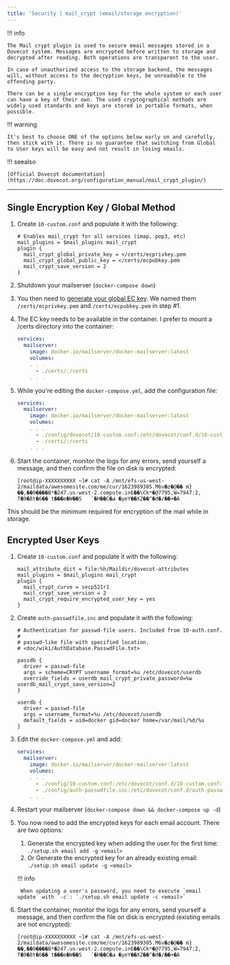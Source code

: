 ```yaml
---
title: 'Security | mail_crypt (email/storage encryption)'
---
```


!!! info
 
    The Mail crypt plugin is used to secure email messages stored in a Dovecot system. Messages are encrypted before written to storage and decrypted after reading. Both operations are transparent to the user.

    In case of unauthorized access to the storage backend, the messages will, without access to the decryption keys, be unreadable to the offending party.

    There can be a single encryption key for the whole system or each user can have a key of their own. The used cryptographical methods are widely used standards and keys are stored in portable formats, when possible.


!!! warning
 
    It's best to choose ONE of the options below early on and carefully, then stick with it. There is no guarantee that switching from Global to User keys will be easy and not result in losing emails.


!!! seealso

    [Official Dovecot documentation](https://doc.dovecot.org/configuration_manual/mail_crypt_plugin/)

---

## Single Encryption Key / Global Method

1. Create `10-custom.conf` and populate it with the following:

    ```
    # Enables mail_crypt for all services (imap, pop3, etc)
    mail_plugins = $mail_plugins mail_crypt
    plugin {
      mail_crypt_global_private_key = </certs/ecprivkey.pem
      mail_crypt_global_public_key = </certs/ecpubkey.pem
      mail_crypt_save_version = 2
    }
    ```

2. Shutdown your mailserver (`docker-compose down`)

3. You then need to [generate your global EC key](https://doc.dovecot.org/configuration_manual/mail_crypt_plugin/#ec-key). We named them `/certs/ecprivkey.pem` and `/certs/ecpubkey.pem` in step #1.

4. The EC key needs to be available in the container. I prefer to mount a /certs directory into the container: 
    ```yaml
    services:
      mailserver:
        image: docker.io/mailserver/docker-mailserver:latest
        volumes:
        . . .
          - ./certs/:/certs
        . . .
    ```

5. While you're editing the `docker-compose.yml`, add the configuration file:
    ```yaml
    services:
      mailserver:
        image: docker.io/mailserver/docker-mailserver:latest
        volumes:
        . . .
          - ./config/dovecot/10-custom.conf:/etc/dovecot/conf.d/10-custom.conf
          - ./certs/:/certs
        . . .
    ```

6. Start the container, monitor the logs for any errors, send yourself a message, and then confirm the file on disk is encrypted:
    ```
    [root@ip-XXXXXXXXXX ~]# cat -A /mnt/efs-us-west-2/maildata/awesomesite.com/me/cur/1623989305.M6v�z�@�� m}��,��9����B*�247.us-west-2.compute.inE��\Ck*�@7795,W=7947:2,
    T�9�8t�6�� t���e�W��S   `�H��C�ڤ �yeY��XZ��^�d�/��+�A
    ```

This should be the minimum required for encryption of the mail while in storage.


## Encrypted User Keys

1. Create `10-custom.conf` and populate it with the following:

    ```
    mail_attribute_dict = file:%h/Maildir/dovecot-attributes
    mail_plugins = $mail_plugins mail_crypt
    plugin {
      mail_crypt_curve = secp521r1
      mail_crypt_save_version = 2
      mail_crypt_require_encrypted_user_key = yes
    }
    ```

2. Create `auth-passwdfile.inc` and populate it with the following:

    ```
    # Authentication for passwd-file users. Included from 10-auth.conf.
    #
    # passwd-like file with specified location.
    # <doc/wiki/AuthDatabase.PasswdFile.txt>

    passdb {
      driver = passwd-file
      args = scheme=CRYPT username_format=%u /etc/dovecot/userdb
      override_fields = userdb_mail_crypt_private_password=%w userdb_mail_crypt_save_version=2
    }

    userdb {
      driver = passwd-file
      args = username_format=%u /etc/dovecot/userdb
      default_fields = uid=docker gid=docker home=/var/mail/%d/%u
    }
    ```

3. Edit the `docker-compose.yml` and add:
    ```yaml
    services:
      mailserver:
        image: docker.io/mailserver/docker-mailserver:latest
        volumes:
        . . .
          - ./config/10-custom.conf:/etc/dovecot/conf.d/10-custom.conf:ro
          - ./config/auth-passwdfile.inc:/etc/dovecot/conf.d/auth-passwdfile.inc:ro
        . . .
    ```

4. Restart your mailserver (`docker-compose down && docker-compose up -d`)

5. You now need to add the encrypted keys for each email account. There are two options:
    
    1. Generate the encrypted key when adding the user for the first time: `./setup.sh email add -g <email>`
    2. Or Generate the encrypted key for an already existing email: `./setup.sh email update -g <email>`
    
    !!! info
    
        When updating a user's password, you need to execute `email update` with `-c`: `./setup.sh email update -c <email>`


6. Start the container, monitor the logs for any errors, send yourself a message, and then confirm the file on disk is encrypted (existing emails are not encrypted):
    ```
    [root@ip-XXXXXXXXXX ~]# cat -A /mnt/efs-us-west-2/maildata/awesomesite.com/me/cur/1623989305.M6v�z�@�� m}��,��9����B*�247.us-west-2.compute.inE��\Ck*�@7795,W=7947:2,
    T�9�8t�6�� t���e�W��S   `�H��C�ڤ �yeY��XZ��^�d�/��+�A
    ```

